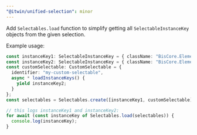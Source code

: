 ```yaml
---
"@itwin/unified-selection": minor
---
```


Add `Selectables.load` function to simplify getting all `SelectableInstanceKey` objects from the given selection.

Example usage:

```ts
const instanceKey1: SelectableInstanceKey = { className: "BisCore.Element", id: "0x123" };
const instanceKey2: SelectableInstanceKey = { className: "BisCore.Element", id: "0x456" };
const customSelectable: CustomSelectable = {
  identifier: "my-custom-selectable",
  async * loadInstanceKeys() {
    yield instanceKey2;
  }
};
const selectables = Selectables.create([instanceKey1, customSelectable]);

// this logs instanceKey1 and instanceKey2:
for await (const instanceKey of Selectables.load(selectables)) {
  console.log(instanceKey);
}
```
